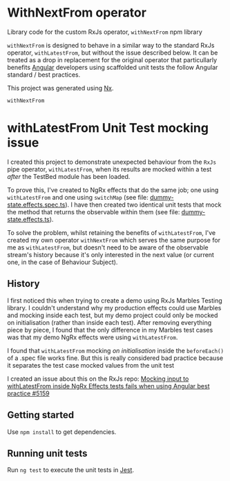 # WithNextFrom operator

Library code for the custom RxJs operator, `withNextFrom` npm library

`withNextFrom` is designed to behave in a similar way to the standard RxJs operator, `withLatestFrom`, but without the issue described below. It can be treated as a drop in replacement for the original operator that particullarly benefits [Angular](https://angular.io/) developers using scaffolded unit tests the follow Angular standard / best practices.

This project was generated using [Nx](https://nx.dev).

`withNextFrom`

# withLatestFrom Unit Test mocking issue

I created this project to demonstrate unexpected behaviour from the `RxJs` pipe operator, `withLatestFrom`, when its results are mocked within a test _after_ the TestBed module has been loaded.

To prove this, I've created to NgRx effects that do the same job; one using `withLatestFrom` and one using `switchMap` (see file: [dummy-state.effects.spec.ts](apps\demo\src\app+state\dummy.effects.ts)). I have then created two identical unit tests that mock the method that returns the observable within them (see file: [dummy-state.effects.ts](apps\demo\src\app+state\dummy.effects.spec.ts)).

To solve the problem, whilst retaining the benefits of `withLatestFrom`, I've created my own operator `withNextFrom` which serves the same purpose for me as `withLatestFrom`, but doesn't need to be aware of the observable stream's history because it's only interested in the next value (or current one, in the case of Behaviour Subject).

## History

I first noticed this when trying to create a demo using RxJs Marbles Testing library. I couldn't understand why my production effects could use Marbles and mocking inside each test, but my demo project could only be mocked on initialisation (rather than inside each test). After removing everything piece by piece, I found that the only difference in my Marbles test cases was that my demo NgRx effects were using `withLatestFrom`.

I found that `withLatestFrom` mocking _on initialisation_ inside the `beforeEach()` of a .spec file works fine. But this is really considered bad practice because it separates the test case mocked values from the unit test

I created an issue about this on the RxJs repo: [Mocking input to withLatestFrom inside NgRx Effects tests fails when using Angular best practice #5159](https://github.com/ReactiveX/rxjs/issues/5159)

## Getting started

Use `npm install` to get dependencies.

## Running unit tests

Run `ng test` to execute the unit tests in [Jest](https://jestjs.io/).
